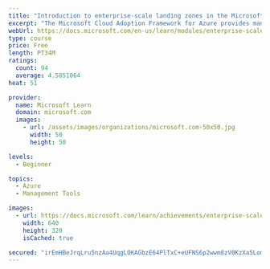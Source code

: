 ```yaml
---
title: "Introduction to enterprise-scale landing zones in the Microsoft Cloud Adoption Framework for Azure"
excerpt: "The Microsoft Cloud Adoption Framework for Azure provides many landing zone options. In this module, we'll focus on enterprise-scale landing zones."
webUrl: https://docs.microsoft.com/en-us/learn/modules/enterprise-scale-introduction/
type: course
price: Free
length: PT34M
ratings:
  count: 94
  average: 4.5851064
heat: 51

provider:
  name: Microsoft Learn
  domain: microsoft.com
  images:
    - url: /assets/images/organizations/microsoft.com-50x50.jpg
      width: 50
      height: 50

levels:
  - Beginner

topics:
  - Azure
  - Management Tools

images:
  - url: https://docs.microsoft.com/learn/achievements/enterprise-scale-introduction-social.png
    width: 640
    height: 320
    isCached: true

secured: "irEmHBeJrqLru5nzAa4UqgLOKAGbzE64PlTxC+eUFNS6p2wwm8zV0KzXa5LombYpd2xfdfEcitpy/Bqo7nKc1gIn26/Dm0Pwt0hm6prjPWnZEriEJbdnIVUd8r6qmdYhUEVKbWPBJvNrCbUg74P5SZwEjjZMquqcqxUdlwoNajlS2mzMgYd0cdhp4HI72jWJbdYdrr7+1hwetihUqyhjgep8OgMKdnU/um6ZXz1jHALY+xnIqFEKO8/rI9ictQpquCi4DAdyGuPBrzQxc6O0gGQAt9KwosxgBeFr0ru8sTsYjhLis4EdmUJQwkMcY9Oy2KC5Avn6wZKgUKdF6pcD9lYl3nGT7wpowq9qsg3uEATvXuV/KaSAvT7Cm2uP3Tv5b8ArP5ecprQkVkdxC45iJsqiYDzt5IDD3qtJBfxoem8=;jXlhGnY1z4swW/k4p1FI6A=="
---
```


